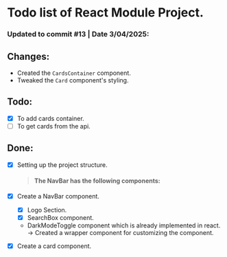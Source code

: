 # Todo list of React Module Project.

### Updated to commit #13 | Date 3/04/2025:

## Changes:

-   Created the `CardsContainer` component.
-   Tweaked the `Card` component's styling.

## Todo:

-   [x] To add cards container.
-   [ ] To get cards from the api.

## Done:

-   [x] Setting up the project structure.

    > #### The NavBar has the following components:

-   [x] Create a NavBar component.

    -   [x] Logo Section.
    -   [x] SearchBox component.
    -   DarkModeToggle component which is already implemented in react. -> Created a wrapper component for customizing the component.

-   [x] Create a card component.
